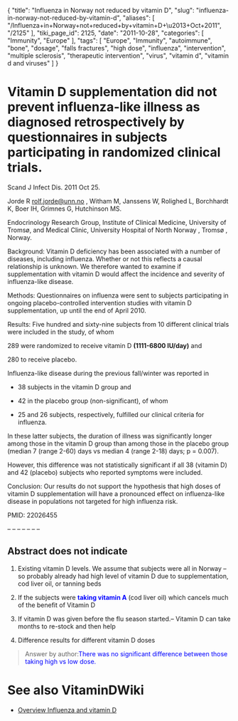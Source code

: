 {
    "title": "Influenza in Norway not reduced by vitamin D",
    "slug": "influenza-in-norway-not-reduced-by-vitamin-d",
    "aliases": [
        "/Influenza+in+Norway+not+reduced+by+vitamin+D+\u2013+Oct+2011",
        "/2125"
    ],
    "tiki_page_id": 2125,
    "date": "2011-10-28",
    "categories": [
        "Immunity",
        "Europe"
    ],
    "tags": [
        "Europe",
        "Immunity",
        "autoimmune",
        "bone",
        "dosage",
        "falls fractures",
        "high dose",
        "influenza",
        "intervention",
        "multiple sclerosis",
        "therapeutic intervention",
        "virus",
        "vitamin d",
        "vitamin d and viruses"
    ]
}


# Vitamin D supplementation did not prevent influenza-like illness as diagnosed retrospectively by questionnaires in subjects participating in randomized clinical trials.

Scand J Infect Dis. 2011 Oct 25. 

Jorde R rolf.jorde@unn.no , Witham M, Janssens W, Rolighed L, Borchhardt K, Boer IH, Grimnes G, Hutchinson MS.

Endocrinology Research Group, Institute of Clinical Medicine, University of Tromsø, and Medical Clinic, University Hospital of North Norway , Tromsø , Norway.

Background: Vitamin D deficiency has been associated with a number of diseases, including influenza. Whether or not this reflects a causal relationship is unknown. We therefore wanted to examine if supplementation with vitamin D would affect the incidence and severity of influenza-like disease. 

Methods: Questionnaires on influenza were sent to subjects participating in ongoing placebo-controlled intervention studies with vitamin D supplementation, up until the end of April 2010. 

Results: Five hundred and sixty-nine subjects from 10 different clinical trials were included in the study, of whom 

289 were randomized to receive vitamin D  **(1111-6800 IU/day)**  and 

280 to receive placebo. 

Influenza-like disease during the previous fall/winter was reported in 

* 38 subjects in the vitamin D group and 

* 42 in the placebo group (non-significant), of whom 

* 25 and 26 subjects, respectively, fulfilled our clinical criteria for influenza. 

In these latter subjects, the duration of illness was significantly longer among those in the vitamin D group than among those in the placebo group (median 7 (range 2-60) days vs median 4 (range 2-18) days; p = 0.007). 

However, this difference was not statistically significant if all 38 (vitamin D) and 42 (placebo) subjects who reported symptoms were included. 

Conclusion: Our results do not support the hypothesis that high doses of vitamin D supplementation will have a pronounced effect on influenza-like disease in populations not targeted for high influenza risk.

PMID: 22026455

– – – – – – – 

## Abstract does not indicate

1. Existing vitamin D levels. We assume that subjects were all in Norway – so probably already had high level of vitamin D due to supplementation, cod liver oil, or tanning beds

1. If the subjects were  **<span style="color:#00F;">taking vitamin A</span>**  (cod liver oil) which cancels much of the benefit of Vitamin D

1. If vitamin D was given before the flu season started.– Vitamin D can take months to re-stock and then help

1. Difference results for different vitamin D doses

> Answer by author:<span style="color:#00F;">There was no significant difference between those taking high vs low dose.</span>

# See also VitaminDWiki

* [Overview Influenza and vitamin D](/posts/overview-influenza-and-vitamin-d)